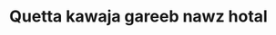---
title: "Quetta kawaja gareeb nawz hotal"
url: /karachi/quetta-kawaja-gareeb-nawz-hotal/
shop: Bäckerei
---